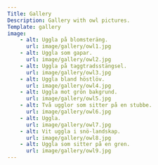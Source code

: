 ```yaml
---
Title: Gallery
Description: Gallery with owl pictures.
Template: gallery
image:
    - alt: Uggla på blomsteräng.
      url: image/gallery/owl1.jpg
    - alt: Uggla som gapar.
      url: image/gallery/owl2.jpg
    - alt: Uggla på taggtradsstängsel.
      url: image/gallery/owl3.jpg
    - alt: Uggla bland höstlöv.
      url: image/gallery/owl4.jpg
    - alt: Uggla mot grön bakgrund.
      url: image/gallery/owl5.jpg
    - alt: Två ugglor som sitter på en stubbe.
      url: image/gallery/owl6.jpg
    - alt: Uggla.
      url: image/gallery/owl7.jpg
    - alt: Vit uggla i snö-landskap.
      url: image/gallery/owl8.jpg
    - alt: Uggla som sitter på en gren. 
      url: image/gallery/owl9.jpg
---
```


